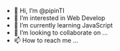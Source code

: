 - 👋 Hi, I’m @pipinTI
- 👀 I’m interested in Web Develop
- 🌱 I’m currently learning JavaScript
- 💞️ I’m looking to collaborate on ...
- 📫 How to reach me ...

<!---
pipinTI/pipinTI is a ✨ special ✨ repository because its `README.md` (this file) appears on your GitHub profile.
You can click the Preview link to take a look at your changes.
--->

